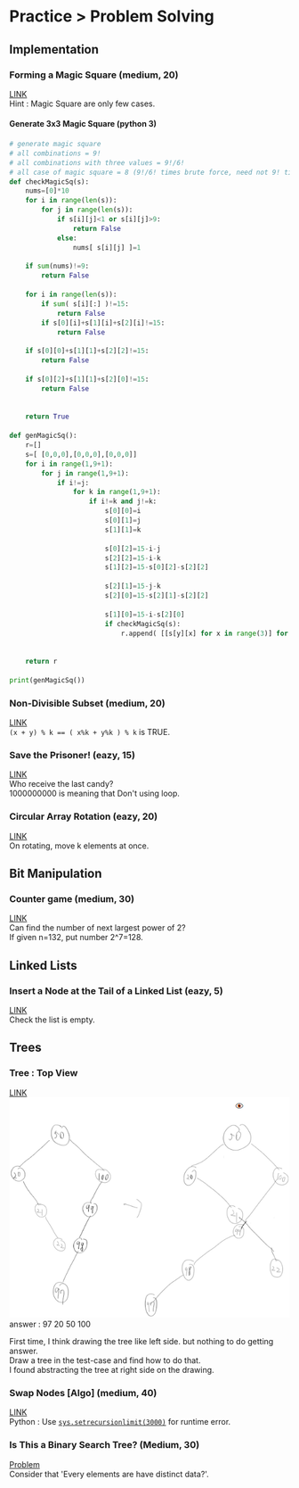 # Practice > Problem Solving
## Implementation
### Forming a Magic Square (medium, 20)  
[LINK](https://www.hackerrank.com/challenges/magic-square-forming)  
Hint : Magic Square are only few cases.
#### Generate 3x3 Magic Square (python 3)
```py
# generate magic square
# all combinations = 9!
# all combinations with three values = 9!/6!
# all case of magic square = 8 (9!/6! times brute force, need not 9! times)
def checkMagicSq(s):
    nums=[0]*10
    for i in range(len(s)):
        for j in range(len(s)):
            if s[i][j]<1 or s[i][j]>9:
                return False
            else:
                nums[ s[i][j] ]=1
    
    if sum(nums)!=9:
        return False
    
    for i in range(len(s)):
        if sum( s[i][:] )!=15:
            return False
        if s[0][i]+s[1][i]+s[2][i]!=15:
            return False

    if s[0][0]+s[1][1]+s[2][2]!=15:
        return False

    if s[0][2]+s[1][1]+s[2][0]!=15:
        return False
        
        
    return True
    
def genMagicSq():    
    r=[]
    s=[ [0,0,0],[0,0,0],[0,0,0]]
    for i in range(1,9+1):
        for j in range(1,9+1):
            if i!=j:
                for k in range(1,9+1):
                    if i!=k and j!=k:
                        s[0][0]=i
                        s[0][1]=j
                        s[1][1]=k

                        s[0][2]=15-i-j
                        s[2][2]=15-i-k
                        s[1][2]=15-s[0][2]-s[2][2]

                        s[2][1]=15-j-k
                        s[2][0]=15-s[2][1]-s[2][2]

                        s[1][0]=15-i-s[2][0]
                        if checkMagicSq(s):
                            r.append( [[s[y][x] for x in range(3)] for y in range(3) ] )
                            
    
    return r

print(genMagicSq())
```

### Non-Divisible Subset (medium, 20)  
[LINK](https://www.hackerrank.com/challenges/non-divisible-subset/problem)  
`(x + y) % k == ( x%k + y%k ) % k` is TRUE.  

### Save the Prisoner! (eazy, 15)  
[LINK](https://www.hackerrank.com/challenges/save-the-prisoner/problem)  
Who receive the last candy?  
1000000000 is meaning that Don't using loop.  

### Circular Array Rotation (eazy, 20)  
[LINK](https://www.hackerrank.com/challenges/circular-array-rotation/problem)  
On rotating, move k elements at once.  

## Bit Manipulation
### Counter game (medium, 30)  
[LINK](https://www.hackerrank.com/challenges/counter-game)  
Can find the number of next largest power of 2?  
If given n=132, put number 2^7=128.  

## Linked Lists
### Insert a Node at the Tail of a Linked List (eazy, 5)  
[LINK](https://www.hackerrank.com/challenges/insert-a-node-at-the-tail-of-a-linked-list/problem)  
Check the list is empty.  

## Trees
### Tree : Top View
[LINK](https://www.hackerrank.com/challenges/tree-top-view)  
![](img/topview_tree.png)  
answer : 97 20 50 100  

First time, I think drawing the tree like left side. but nothing to do getting answer.  
Draw a tree in the test-case and find how to do that.  
I found abstracting the tree at right side on the drawing.  

### Swap Nodes [Algo] (medium, 40)
[LINK](https://www.hackerrank.com/challenges/swap-nodes-algo/problem)  
Python : Use [`sys.setrecursionlimit(3000)`](https://www.hackerrank.com/challenges/swap-nodes-algo/forum/comments/240124) for runtime error.  

### Is This a Binary Search Tree? (Medium, 30)
[Problem](https://www.hackerrank.com/challenges/is-binary-search-tree/problem)  
Consider that 'Every elements are have distinct data?'.  
